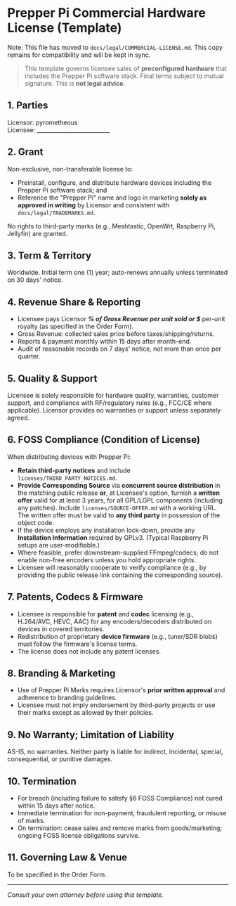 # Prepper Pi Commercial Hardware License (Template)

Note: This file has moved to `docs/legal/COMMERCIAL-LICENSE.md`. This copy remains for compatibility and will be kept in sync.

> This template governs licensee sales of **preconfigured hardware** that includes the Prepper Pi software stack. Final terms subject to mutual signature. This is **not legal advice**.

## 1. Parties
Licensor: pyrometheous  
Licensee: __________________________

## 2. Grant
Non-exclusive, non-transferable license to:
- Preinstall, configure, and distribute hardware devices including the Prepper Pi software stack; and
- Reference the "Prepper Pi" name and logo in marketing **solely as approved in writing** by Licensor and consistent with `docs/legal/TRADEMARKS.md`.

No rights to third-party marks (e.g., Meshtastic, OpenWrt, Raspberry Pi, Jellyfin) are granted.

## 3. Term & Territory
Worldwide. Initial term one (1) year; auto-renews annually unless terminated on 30 days' notice.

## 4. Revenue Share & Reporting
- Licensee pays Licensor ___% of **Gross Revenue** per unit sold **or** $___ per-unit royalty (as specified in the Order Form).
- Gross Revenue: collected sales price before taxes/shipping/returns.
- Reports & payment monthly within 15 days after month-end.
- Audit of reasonable records on 7 days' notice, not more than once per quarter.

## 5. Quality & Support
Licensee is solely responsible for hardware quality, warranties, customer support, and compliance with RF/regulatory rules (e.g., FCC/CE where applicable). Licensor provides no warranties or support unless separately agreed.

## 6. FOSS Compliance (Condition of License)
When distributing devices with Prepper Pi:
- **Retain third-party notices** and include `licenses/THIRD_PARTY_NOTICES.md`.
- **Provide Corresponding Source** via **concurrent source distribution** in the matching public release **or**, at Licensee's option, furnish a **written offer** valid for at least 3 years, for all GPL/LGPL components (including any patches). Include `licenses/SOURCE-OFFER.md` with a working URL. The written offer must be valid to **any third party** in possession of the object code.
- If the device employs any installation lock-down, provide any **Installation Information** required by GPLv3. (Typical Raspberry Pi setups are user-modifiable.)
- Where feasible, prefer downstream-supplied FFmpeg/codecs; do not enable non-free encoders unless you hold appropriate rights.
- Licensee will reasonably cooperate to verify compliance (e.g., by providing the public release link containing the corresponding source).

## 7. Patents, Codecs & Firmware
- Licensee is responsible for **patent** and **codec** licensing (e.g., H.264/AVC, HEVC, AAC) for any encoders/decoders distributed on devices in covered territories.
- Redistribution of proprietary **device firmware** (e.g., tuner/SDR blobs) must follow the firmware's license terms.
- The license does not include any patent licenses.

## 8. Branding & Marketing
- Use of Prepper Pi Marks requires Licensor's **prior written approval** and adherence to branding guidelines.
- Licensee must not imply endorsement by third-party projects or use their marks except as allowed by their policies.

## 9. No Warranty; Limitation of Liability
AS-IS, no warranties. Neither party is liable for indirect, incidental, special, consequential, or punitive damages.

## 10. Termination
- For breach (including failure to satisfy §6 FOSS Compliance) not cured within 15 days after notice.
- Immediate termination for non-payment, fraudulent reporting, or misuse of marks.
- On termination: cease sales and remove marks from goods/marketing; ongoing FOSS license obligations survive.

## 11. Governing Law & Venue
To be specified in the Order Form.

---
*Consult your own attorney before using this template.*
